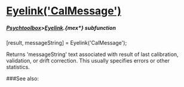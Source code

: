# [Eyelink('CalMessage')](Eyelink-CalMessage) 
##### [Psychtoolbox](Psychtoolbox)>[Eyelink](Eyelink).{mex*} subfunction

[result, messageString] = Eyelink('CalMessage');

Returns 'messageString' text associated with result of last calibration,  
validation, or drift correction. This usually specifies errors or other  
statistics.  


###See also:

